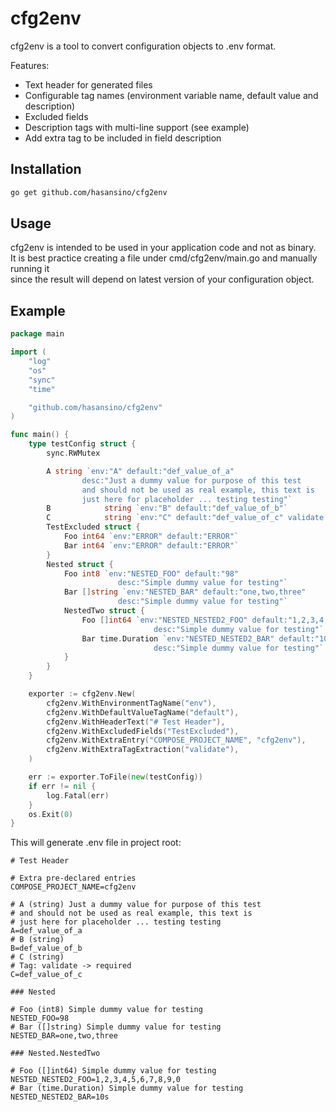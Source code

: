 # cfg2env

cfg2env is a tool to convert configuration objects to .env format.

Features:

* Text header for generated files
* Configurable tag names (environment variable name, default value and description)
* Excluded fields
* Description tags with multi-line support (see example)
* Add extra tag to be included in field description

## Installation

```bash
go get github.com/hasansino/cfg2env
```

## Usage

cfg2env is intended to be used in your application code and not as binary.  
It is best practice creating a file under cmd/cfg2env/main.go and manually running it  
since the result will depend on latest version of your configuration object.

## Example

```go
package main

import (
	"log"
	"os"
	"sync"
	"time"

	"github.com/hasansino/cfg2env"
)

func main() {
	type testConfig struct {
		sync.RWMutex

		A string `env:"A" default:"def_value_of_a"
                desc:"Just a dummy value for purpose of this test
                and should not be used as real example, this text is 
                just here for placeholder ... testing testing"`
		B            string `env:"B" default:"def_value_of_b"`
		C            string `env:"C" default:"def_value_of_c" validate:"required"`
		TestExcluded struct {
			Foo int64 `env:"ERROR" default:"ERROR"`
			Bar int64 `env:"ERROR" default:"ERROR"`
		}
		Nested struct {
			Foo int8 `env:"NESTED_FOO" default:"98"
                        desc:"Simple dummy value for testing"`
			Bar []string `env:"NESTED_BAR" default:"one,two,three"
                        desc:"Simple dummy value for testing"`
			NestedTwo struct {
				Foo []int64 `env:"NESTED_NESTED2_FOO" default:"1,2,3,4,5,6,7,8,9,0"
                                desc:"Simple dummy value for testing"`
				Bar time.Duration `env:"NESTED_NESTED2_BAR" default:"10s"
                                desc:"Simple dummy value for testing"`
			}
		}
	}

	exporter := cfg2env.New(
		cfg2env.WithEnvironmentTagName("env"),
		cfg2env.WithDefaultValueTagName("default"),
		cfg2env.WithHeaderText("# Test Header"),
		cfg2env.WithExcludedFields("TestExcluded"),
		cfg2env.WithExtraEntry("COMPOSE_PROJECT_NAME", "cfg2env"),
		cfg2env.WithExtraTagExtraction("validate"),
	)

	err := exporter.ToFile(new(testConfig))
	if err != nil {
		log.Fatal(err)
	}
	os.Exit(0)
}
```

This will generate .env file in project root:

```dotenv
# Test Header

# Extra pre-declared entries
COMPOSE_PROJECT_NAME=cfg2env

# A (string) Just a dummy value for purpose of this test
# and should not be used as real example, this text is 
# just here for placeholder ... testing testing
A=def_value_of_a
# B (string)
B=def_value_of_b
# C (string)
# Tag: validate -> required
C=def_value_of_c

### Nested

# Foo (int8) Simple dummy value for testing
NESTED_FOO=98
# Bar ([]string) Simple dummy value for testing
NESTED_BAR=one,two,three

### Nested.NestedTwo

# Foo ([]int64) Simple dummy value for testing
NESTED_NESTED2_FOO=1,2,3,4,5,6,7,8,9,0
# Bar (time.Duration) Simple dummy value for testing
NESTED_NESTED2_BAR=10s
```
